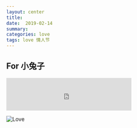 ```yaml
---
layout: center
title:  
date:  2019-02-14
summary:
categories: love
tags: love 情人节
---
```


## <div id="span" class="red">For 小兔子</div>

<iframe frameborder="no" border="0" marginwidth="0" marginheight="0" width=330 height=86 src="http://m10.music.126.net/20190213191008/4c43b3f0ee3cc40b510c003c8e79a07f/ymusic/900c/c2c8/2c61/98f3b38b4accaa32ccc9f7cf149bc067.mp3"></iframe>

![Love](https://img.alicdn.com/tfs/TB1gxmXGr2pK1RjSZFsXXaNlXXa-3707-2080.jpg)
